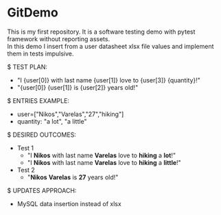 # GitDemo
This is my first repository. It is a software testing demo with pytest framework without reporting assets.<br/>
In this demo I insert from a user datasheet xlsx file values and implement them in tests impulsive.

$ TEST PLAN:<br/>
  * "I {user[0]} with last name {user[1]} love to {user[3]} {quantity}!"<br/>
  * "{user[0]} {user[1]} is {user[2]} years old!"
    
$ ENTRIES EXAMPLE:<br/>
  * user=["Nikos","Varelas","27","hiking"]<br/>
  * quantity: "a lot", "a little"
    
$ DESIRED OUTCOMES:<br/>
  * Test 1<br/>
    * "I **Nikos** with last name **Varelas** love to **hiking** a **lot**!"<br/>
    * "I **Nikos** with last name **Varelas** love to **hiking** a **little**!"<br/>
  * Test 2<br/>
    * "**Nikos** **Varelas** is **27** years old!"

$ UPDATES APPROACH:<br/>
  * MySQL data insertion instead of xlsx
